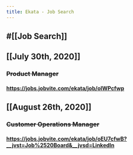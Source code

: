 ```yaml
---
title: Ekata - Job Search
---
```


## #[[Job Search]]

## 

## [[July 30th, 2020]]
### ~~Product Manager~~
#### https://jobs.jobvite.com/ekata/job/oIWPcfwp

## [[August 26th, 2020]]
### ~~Customer Operations Manager~~
#### https://jobs.jobvite.com/ekata/job/oEU7cfwB?__jvst=Job%2520Board&__jvsd=LinkedIn
